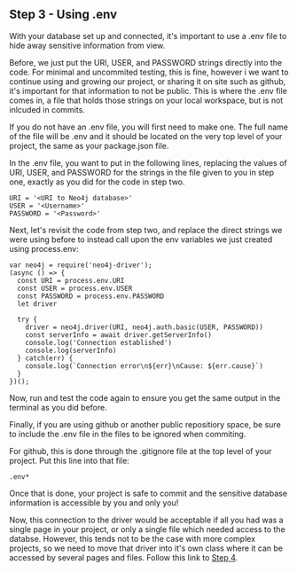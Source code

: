 ## Step 3 - Using .env

With your database set up and connected, it's important to use a .env file to hide away sensitive information from view.

Before, we just put the URI, USER, and PASSWORD strings directly into the code. For minimal and uncommited testing, this is fine, however i we want to continue using
and growing our project, or sharing it on site such as github, it's important for that information to not be public. This is where the .env file comes in, a file that
holds those strings on your local workspace, but is not inlcuded in commits.

If you do not have an .env file, you will first need to make one. The full name of the file will be .env and it should be located on the very top level of your project,
the same as your package.json file.

In the .env file, you want to put in the following lines, replacing the values of URI, USER, and PASSWORD for the strings in the file given to you in step one, exactly
as you did for the code in step two.

```
URI = '<URI to Neo4j database>'
USER = '<Username>'
PASSWORD = '<Password>'
```

Next, let's revisit the code from step two, and replace the direct strings we were using before to instead call upon the env variables we just created using process.env:

```
var neo4j = require('neo4j-driver');
(async () => {
  const URI = process.env.URI
  const USER = process.env.USER
  const PASSWORD = process.env.PASSWORD
  let driver

  try {
    driver = neo4j.driver(URI, neo4j.auth.basic(USER, PASSWORD))
    const serverInfo = await driver.getServerInfo()
    console.log('Connection established')
    console.log(serverInfo)
  } catch(err) {
    console.log(`Connection error\n${err}\nCause: ${err.cause}`)
  }
})();
```

Now, run and test the code again to ensure you get the same output in the terminal as you did before.

Finally, if you are using github or another public repositiory space, be sure to include the .env file in the files to be ignored when commiting.

For github, this is done through the .gitignore file at the top level of your project. Put this line into that file:

```
.env*
```

Once that is done, your project is safe to commit and the sensitive database information is accessible by you and only you!

Now, this connection to the driver would be acceptable if all you had was a single page in your project, or only a single file which needed access to the databse.
However, this tends not to be the case with more complex projects, so we need to move that driver into it's own class where it can be accessed by several pages and
files. Follow this link to [Step 4](/docs/tutorial/step_four.md).
